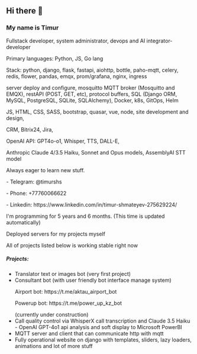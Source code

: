 ## Hi there 👋
### My name is Timur
<p>Fullstack developer, system administrator, devops and AI integrator-developer</p>
<p>Primary languages: Python, JS, Go lang</p>

<p>Stack: python, django, flask, fastapi, aiohttp, bottle, paho-mqtt, celery, redis, flower, pandas, emqx, prom/grafana, nginx, ingress</p>
<p>server deploy and configure, mosquitto MQTT broker (Mosquitto and EMQX), restAPI (POST, GET, etc), protocol buffers, SQL (Django ORM, MySQL, PostgreSQL, SQLite, SQLAlchemy), Docker, k8s, GitOps, Helm</p>
<p>JS, HTML, CSS, SASS, bootstrap, quasar, vue, node, site development and design, </p>
<p>CRM, Bitrix24, Jira, </p>
<p>OpenAI API: GPT4o-o1, Whisper, TTS, DALL-E, </p>
<p>Anthropic Claude 4/3.5 Haiku, Sonnet and Opus models, AssemblyAI STT model</p>

<p>Always eager to learn new stuff.</p>
<p>- Telegram: @timurshs</p>
<p>- Phone: +77760066622</p>
<p>- Linkedin: https://www.linkedin.com/in/timur-shmateyev-275629224/</p>

<p>I'm programming for <bold><!-- posts -->5 years and 6 months.<!-- /posts --> (This time is updated automatically)</bold></p>

<p>Deployed servers for my projects myself</p>
<p>All of projects listed below is working stable right now</p>

##### Projects:
- Translator text or images bot (very first project)
- Consultant bot (with user friendly bot interface manage system)
    <p>Airport bot: https://t.me/aktau_airport_bot</p>
    <p>Powerup bot: https://t.me/power_up_kz_bot</p> (currently under construction)
- Call quality control via WhisperX call transcription and Claude 3.5 Haiku - OpenAI GPT-4o1 api analysis and soft display to Microsoft PowerBI
- MQTT server and client that can communicate http with mqtt
- Fully operational website on django with templates, sliders, lazy loaders, animations and lot of more stuff
